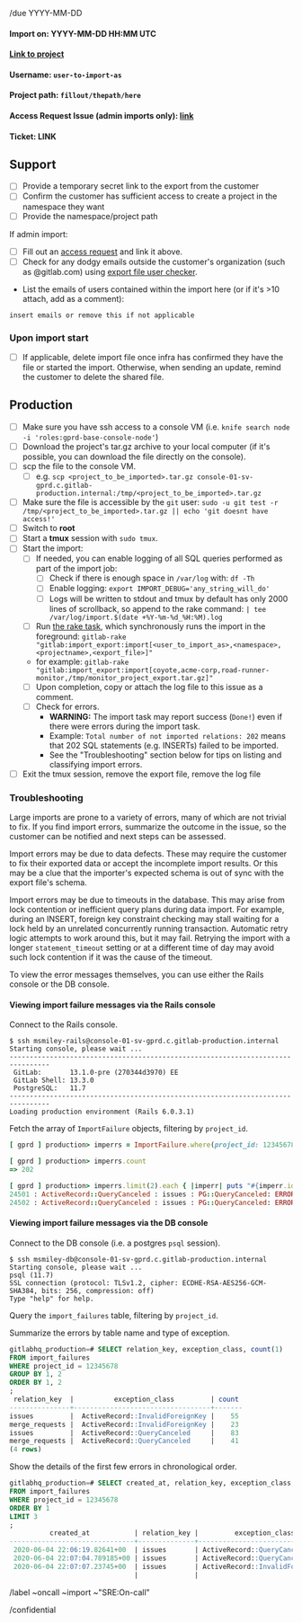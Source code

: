 <!--
Set the title to: Import request (for group): [project]
-->

/due YYYY-MM-DD

#### Import on: YYYY-MM-DD HH:MM UTC
#### [Link to project](https://link.here)
#### Username: `user-to-import-as`
#### Project path: `fillout/thepath/here`
#### Access Request Issue (admin imports only): [link]()
#### Ticket: LINK

## Support
- [ ] Provide a temporary secret link to the export from the customer
- [ ] Confirm the customer has sufficient access to create a project in the namespace they want
- [ ] Provide the namespace/project path

If admin import:

- [ ] Fill out an [access request](https://gitlab.com/gitlab-com/access-requests/issues/new?issuable_template=New%20Access%20Request) and link it above.
- [ ] Check for any dodgy emails outside the customer's organization (such as @gitlab.com) using [export file user checker](https://gitlab.com/gitlab-com/support/toolbox/dcef).
- List the emails of users contained within the import here (or if it's >10 attach, add as a comment):

```
insert emails or remove this if not applicable
```

### Upon import start

- [ ] If applicable, delete import file once infra has confirmed they have the file or started the import. Otherwise, when sending an update, remind the customer to delete the shared file.

## Production

- [ ] Make sure you have ssh access to a console VM (i.e. `knife search node -i 'roles:gprd-base-console-node'`)
- [ ] Download the project's tar.gz archive to your local computer (if it's possible, you can download the file directly on the console).
- [ ] scp the file to the console VM.
    - [ ] e.g. `scp <project_to_be_imported>.tar.gz console-01-sv-gprd.c.gitlab-production.internal:/tmp/<project_to_be_imported>.tar.gz`
- [ ] Make sure the file is accessible by the `git` user: `sudo -u git test -r /tmp/<project_to_be_imported>.tar.gz || echo 'git doesnt have access!'`
- [ ] Switch to **root**
- [ ] Start a **tmux** session with `sudo tmux`.
- [ ] Start the import:
    - [ ] If needed, you can enable logging of all SQL queries performed as part of the import job:
        - [ ] Check if there is enough space in `/var/log` with: `df -Th`
        - [ ] Enable logging: `export IMPORT_DEBUG='any_string_will_do'`
        - [ ] Logs will be written to stdout and tmux by default has only 2000 lines of scrollback, so append to the rake command: `| tee /var/log/import.$(date +%Y-%m-%d_%H:%M).log`
    - [ ] Run [the rake task](https://gitlab.com/gitlab-org/gitlab/-/blob/master/lib/tasks/gitlab/import_export/import.rake), which synchronously runs the import in the foreground:
      `gitlab-rake "gitlab:import_export:import[<user_to_import_as>,<namespace>,<projectname>,<export_file>]"`
    - for example: `gitlab-rake "gitlab:import_export:import[coyote,acme-corp,road-runner-monitor,/tmp/monitor_project_export.tar.gz]"`
    - [ ] Upon completion, copy or attach the log file to this issue as a comment.
    - [ ] Check for errors.
      - **WARNING:** The import task may report success (`Done!`) even if there were errors during the import task.
      - Example: `Total number of not imported relations: 202` means that 202 SQL statements (e.g. INSERTs) failed to be imported.
      - See the "Troubleshooting" section below for tips on listing and classifying import errors.
- [ ] Exit the tmux session, remove the export file, remove the log file

### Troubleshooting

Large imports are prone to a variety of errors, many of which are not trivial to fix.
If you find import errors, summarize the outcome in the issue, so the customer can be notified and next steps can be assessed.

Import errors may be due to data defects.  These may require the customer to fix their exported data or accept the incomplete import results.
Or this may be a clue that the importer's expected schema is out of sync with the export file's schema.

Import errors may be due to timeouts in the database.  This may arise from lock contention or inefficient query plans during data import.
For example, during an INSERT, foreign key constraint checking may stall waiting for a lock held by an unrelated concurrently running transaction.
Automatic retry logic attempts to work around this, but it may fail.  Retrying the import with a longer `statement_timeout` setting or at
a different time of day may avoid such lock contention if it was the cause of the timeout.

To view the error messages themselves, you can use either the Rails console or the DB console.

#### Viewing import failure messages via the Rails console

Connect to the Rails console.

```shell
$ ssh msmiley-rails@console-01-sv-gprd.c.gitlab-production.internal
Starting console, please wait ...
--------------------------------------------------------------------------------
 GitLab:       13.1.0-pre (270344d3970) EE
 GitLab Shell: 13.3.0
 PostgreSQL:   11.7
--------------------------------------------------------------------------------
Loading production environment (Rails 6.0.3.1)
```

Fetch the array of `ImportFailure` objects, filtering by `project_id`.

```ruby
[ gprd ] production> imperrs = ImportFailure.where(project_id: 12345678).order(:id)

[ gprd ] production> imperrs.count
=> 202

[ gprd ] production> imperrs.limit(2).each { |imperr| puts "#{imperr.id} : #{imperr.exception_class} : #{imperr.relation_key} : #{imperr.exception_message}" }
24501 : ActiveRecord::QueryCanceled : issues : PG::QueryCanceled: ERROR:  canceling statement due to statement timeout
24502 : ActiveRecord::QueryCanceled : issues : PG::QueryCanceled: ERROR:  canceling statement due to statement timeout
```

#### Viewing import failure messages via the DB console

Connect to the DB console (i.e. a postgres `psql` session).

```shell
$ ssh msmiley-db@console-01-sv-gprd.c.gitlab-production.internal
Starting console, please wait ...
psql (11.7)
SSL connection (protocol: TLSv1.2, cipher: ECDHE-RSA-AES256-GCM-SHA384, bits: 256, compression: off)
Type "help" for help.
```

Query the `import_failures` table, filtering by `project_id`.

Summarize the errors by table name and type of exception.

```sql
gitlabhq_production=# SELECT relation_key, exception_class, count(1)
FROM import_failures
WHERE project_id = 12345678
GROUP BY 1, 2
ORDER BY 1, 2
;
 relation_key  |          exception_class         | count
---------------+----------------------------------+-------
issues         |  ActiveRecord::InvalidForeignKey |    55
merge_requests |  ActiveRecord::InvalidForeignKey |    23
issues         |  ActiveRecord::QueryCanceled     |    83
merge_requests |  ActiveRecord::QueryCanceled     |    41
(4 rows)
```

Show the details of the first few errors in chronological order.

```sql
gitlabhq_production=# SELECT created_at, relation_key, exception_class, retry_count, source, exception_message
FROM import_failures
WHERE project_id = 12345678
ORDER BY 1
LIMIT 3
;
          created_at           | relation_key |         exception_class         | retry_count |         source         |                                                           exception_message
-------------------------------+--------------+---------------------------------+-------------+------------------------+----------------------------------------------------------------------------------------------------------------------------------------
 2020-06-04 22:06:19.82641+00  | issues       | ActiveRecord::QueryCanceled     |           1 | relation_object.save!  | PG::QueryCanceled: ERROR:  canceling statement due to statement timeout
 2020-06-04 22:07:04.789185+00 | issues       | ActiveRecord::QueryCanceled     |           1 | relation_object.save!  | PG::QueryCanceled: ERROR:  canceling statement due to statement timeout 
 2020-06-04 22:07:07.23745+00  | issues       | ActiveRecord::InvalidForeignKey |           0 | process_relation_item! | PG::ForeignKeyViolation: ERROR:  insert or update on table "issue_user_mentions" violates foreign key constraint "fk_rails_3861d9fefa"
                               |              |                                 |             |                        | DETAIL:  Key (note_id)=(355679583) is not present in table "notes".
```


/label ~oncall ~import ~"SRE:On-call"

/confidential
